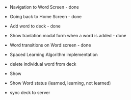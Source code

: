 - Navigation to Word Screen - done
- Going back to Home Screen - done
- Add word to deck - done
- Show tranlation modal form when a word is added  - done 
- Word transitions on Word screen - done 
- Spaced Learning Algorithm implementation


- delete individual word from deck
- Show
- Show Word status (learned, learning, not learned)


- sync deck to server

